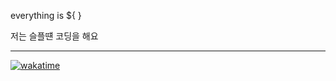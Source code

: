 everything is ${ }

저는 슬플떈 코딩을 해요


------------------------------------------------------------------------------------------------------------------------
[![wakatime](https://wakatime.com/badge/user/b18521e1-35d2-4fbf-86da-505f8d106aad.svg)](https://wakatime.com/@b18521e1-35d2-4fbf-86da-505f8d106aad)

<!--
**nancom20/nancom20** is a ✨ _special_ ✨ repository because its `README.md` (this file) appears on your GitHub profile.

Here are some ideas to get you started:

- 🔭 I’m currently working on ...
- 🌱 I’m currently learning ...
- 👯 I’m looking to collaborate on ...
- 🤔 I’m looking for help with ...
- 💬 Ask me about ...
- 📫 How to reach me: ...
- 😄 Pronouns: ...
- ⚡ Fun fact: ...
-->

